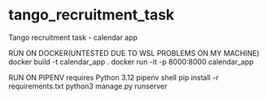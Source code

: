 # tango_recruitment_task
Tango recruitment task - calendar app

RUN ON DOCKER(UNTESTED DUE TO WSL PROBLEMS ON MY MACHINE)
docker build -t calendar_app .
docker run -it -p 8000:8000 calendar_app

RUN ON PIPENV
requires Python 3.12
pipenv shell
pip install -r requirements.txt
python3 manage.py runserver

